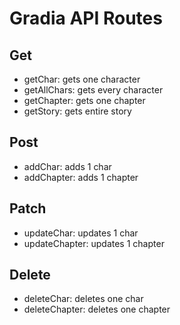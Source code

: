 # Gradia API Routes
## Get
* getChar: gets one character
* getAllChars: gets every character
* getChapter: gets one chapter
* getStory: gets entire story
## Post
* addChar: adds 1 char
* addChapter: adds 1 chapter
## Patch
* updateChar: updates 1 char
* updateChapter: updates 1 chapter
## Delete
* deleteChar: deletes one char
* deleteChapter: deletes one chapter